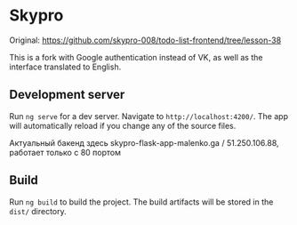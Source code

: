 # Skypro
Original: https://github.com/skypro-008/todo-list-frontend/tree/lesson-38

This is a fork with Google authentication instead of VK, as well as the interface translated to English.

## Development server

Run `ng serve` for a dev server. Navigate to `http://localhost:4200/`. The app will automatically reload if you change any of the source files.

Актуальный бакенд здесь skypro-flask-app-malenko.ga / 51.250.106.88, работает только с 80 портом

## Build

Run `ng build` to build the project. The build artifacts will be stored in the `dist/` directory.
